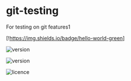 # git-testing
For testing on git features1

[!https://img.shields.io/badge/hello-world-green]

![version](https://img.shields.io/github/v/tag/Trimple/git-testing?color=blue&label=Version)

![version](https://img.shields.io/github/v/release/Trimple/git-testing?color=blue&label=Version)

![licence](https://img.shields.io/github/license/Trimple/git-testing?color=blue&label=Licence)
